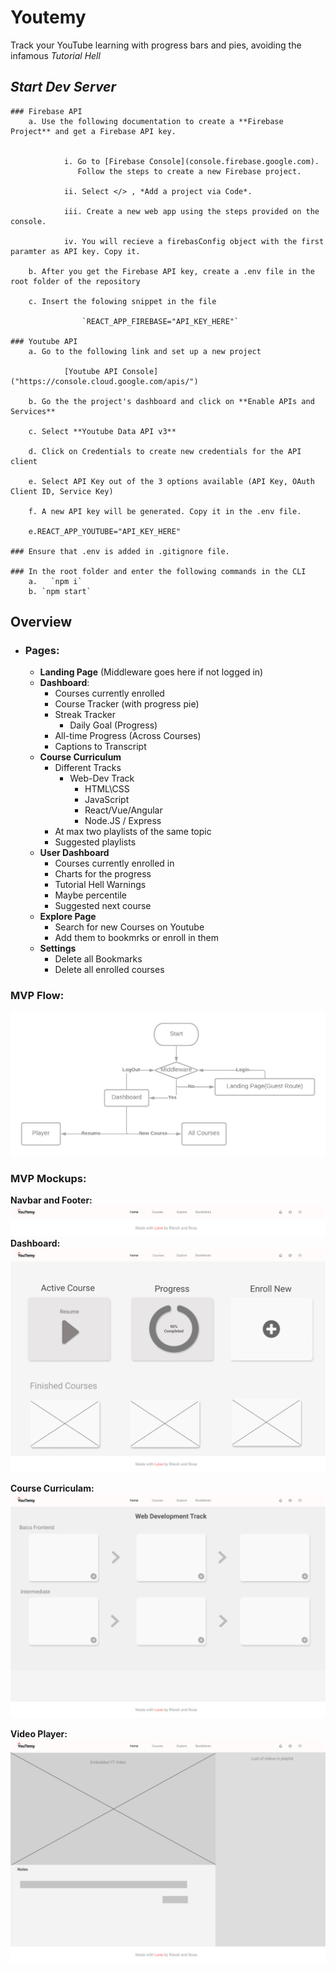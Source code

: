 # Youtemy
Track your YouTube learning with progress bars and pies, avoiding the infamous _Tutorial Hell_
<br/>

## _Start Dev Server_
    ### Firebase API 
        a. Use the following documentation to create a **Firebase Project** and get a Firebase API key.
                
                
                i. Go to [Firebase Console](console.firebase.google.com).
                   Follow the steps to create a new Firebase project.

                ii. Select </> , *Add a project via Code*.

                iii. Create a new web app using the steps provided on the console.

                iv. You will recieve a firebasConfig object with the first paramter as API key. Copy it.

        b. After you get the Firebase API key, create a .env file in the root folder of the repository

        c. Insert the folowing snippet in the file
               
             		`REACT_APP_FIREBASE="API_KEY_HERE"`

    ### Youtube API
        a. Go to the following link and set up a new project
                
                [Youtube API Console]("https://console.cloud.google.com/apis/")

        b. Go the the project's dashboard and click on **Enable APIs and Services**

        c. Select **Youtube Data API v3**

        d. Click on Credentials to create new credentials for the API client

        e. Select API Key out of the 3 options available (API Key, OAuth Client ID, Service Key)

        f. A new API key will be generated. Copy it in the .env file.

        e.REACT_APP_YOUTUBE="API_KEY_HERE"

    ### Ensure that .env is added in .gitignore file.

    ### In the root folder and enter the following commands in the CLI
        a.   `npm i`
        b. `npm start`

## Overview

- ### Pages:
    - **Landing Page** (Middleware goes here if not logged in)
    - **Dashboard**:
        - Courses currently enrolled
        - Course Tracker (with progress pie)
        - Streak Tracker
            - Daily Goal (Progress)
        - All-time Progress (Across Courses)
        - Captions to Transcript
    - **Course Curriculum**
        - Different Tracks
            - Web-Dev Track
                - HTML\CSS
                - JavaScript
                - React/Vue/Angular
                - Node.JS / Express
        - At max two playlists of the same topic
        - Suggested playlists
    - **User Dashboard**
        - Courses currently enrolled in
        - Charts for the progress
        - Tutorial Hell Warnings
        - Maybe percentile
        - Suggested next course
    - **Explore Page**
        - Search for new Courses on Youtube
        - Add them to bookmrks or enroll in them
     - **Settings**
        - Delete all Bookmarks
        - Delete all enrolled courses

### MVP Flow:
![NavBar](protoypes/Youtemy-Flow.png)

### MVP Mockups:

**Navbar and Footer:**
![NavBar](protoypes/NavBar.jpg)
![Footer](protoypes/Footer.jpg)
**Dashboard:**
![Dashboard](protoypes/Dashboard.jpg)

**Course Curriculam:**
![CourseCurriculam](protoypes/Course-Curriculum.jpg)

**Video Player:**
![Player](protoypes/Player.png)


